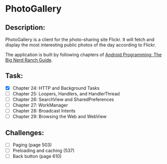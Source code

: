 # PhotoGallery

## Description:
PhotoGallery is a client for the photo-sharing site Flickr. It will fetch and display the most interesting public photos of the day according to Flickr.

The application is built by following chapters of [Android Programming: The Big Nerd Ranch Guide](https://learning.oreilly.com/library/view/android-programming-the/9780135257555/).

## Task:
- [x] Chapter 24: HTTP and Background Tasks
- [ ] Chapter 25: Loopers, Handlers, and HandlerThread
- [ ] Chapter 26: SearchView and SharedPreferences
- [ ] Chapter 27: WorkManager
- [ ] Chapter 28: Broadcast Intents
- [ ] Chapter 29: Browsing the Web and WebView

## Challenges:
- [ ] Paging (page 503)
- [ ] Preloading and caching (537)
- [ ] Back button (page 610)
